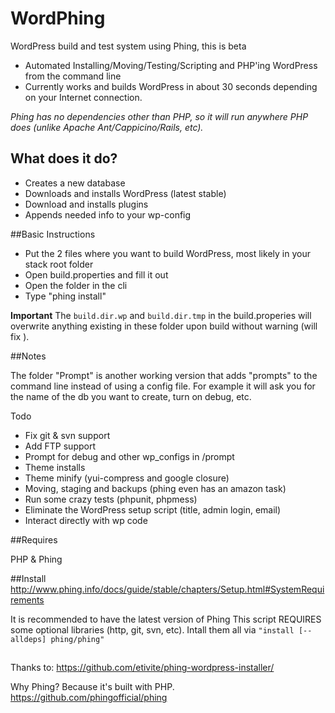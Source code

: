 WordPhing
=========

WordPress build and test system using Phing, this is beta

- Automated Installing/Moving/Testing/Scripting and PHP'ing WordPress from the command line
- Currently works and builds WordPress in about 30 seconds depending on your Internet connection.


*Phing has no dependencies other than PHP, so it will run anywhere PHP does (unlike Apache Ant/Cappicino/Rails, etc).*


## What does it do?

- Creates a new database
- Downloads and installs WordPress (latest stable)
- Download and installs plugins
- Appends needed info to your wp-config

##Basic Instructions

- Put the 2 files where you want to build WordPress, most likely in your stack root folder
- Open build.properties and fill it out
- Open the folder in the cli
- Type "phing install"

**Important** The `build.dir.wp` and `build.dir.tmp` in the build.properies will overwrite anything existing in these folder upon build without warning (will fix ).


##Notes

The folder "Prompt" is another working version that adds "prompts" to the command line instead of using a config file.
For example it will ask you for the name of the db you want to create, turn on debug, etc.

Todo

- Fix git & svn support
- Add FTP support
- Prompt for debug and other wp_configs in /prompt
- Theme installs
- Theme minify (yui-compress and google closure)
- Moving, staging and backups (phing even has an amazon task)
- Run some crazy tests (phpunit, phpmess)
- Eliminate the WordPress setup script (title, admin login, email)
- Interact directly with wp code

##Requires

PHP & Phing

##Install
http://www.phing.info/docs/guide/stable/chapters/Setup.html#SystemRequirements

It is recommended to have the latest version of Phing
This script REQUIRES some optional libraries (http, git, svn, etc).
Intall them all via `"install [--alldeps] phing/phing"`


##

Thanks to: https://github.com/etivite/phing-wordpress-installer/ 

Why Phing? Because it's built with PHP.
https://github.com/phingofficial/phing






